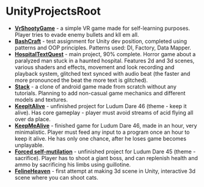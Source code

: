 # UnityProjectsRoot

- [**VrShootyGame**](https://github.com/rrrzzz/VrShootyGame) - a simple VR game made for self-learning purposes. Player tries to evade enemy bullets and kll em all. 
- [**BashCraft**](https://github.com/rrrzzz/BashCraft) - test assignment for Unity dev position, completed using patterns and OOP principles. Patterns used: DI, Factory, Data Mapper. 
- [**HospitalTextQuest**](https://github.com/rrrzzz/HospitalTextQuest) - main project, 90% complete. Horror game about a paralyzed man stuck in a haunted hospital. Features 2d and 3d scenes, various shaders and effects, movement and look recording and playback system, glitched text synced with audio beat (the faster and more pronounced the beat the more text is glitched).  
- [**Stack**](https://github.com/rrrzzz/Stack) - a clone of android game made from scratch without any tutorials. Planning to add non-casual game mechanics and different models and textures. 
- [**KeepItAlive**](https://github.com/rrrzzz/KeepItAlive) - unfinished project for Ludum Dare 46 (theme - keep it alive). Has core gameplay - player must avoid streams of acid flying all over da place. 
- [**KeepMeAlive**](https://github.com/rrrzzz/KeepMeAlive) - finished game for Ludum Dare 46, made in an hour, very minimalistic. Player must feed any input to a program once an hour to keep it alive. He has only one chance, after he loses game becomes unplayable. 
- [**Forced self-mutilation**](https://github.com/rrrzzz/ForcedSelf-mutilation) - unfinished project for Ludum Dare 45 (theme - sacrifice). Player has to shoot a giant boss, and can replenish health and ammo by sacrificing his limbs using guillotine. 
- [**FelineHeaven**](https://github.com/rrrzzz/FelineHeaven) - first attempt at making 3d scene in Unity, interactive 3d scene where you can shoot cats.
